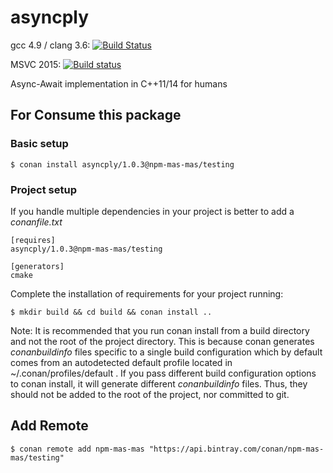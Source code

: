# asyncply

gcc 4.9 / clang 3.6: [![Build Status](https://travis-ci.org/makiolo/asyncply.svg?branch=master)](https://travis-ci.org/makiolo/asyncply)

MSVC 2015: [![Build status](https://ci.appveyor.com/api/projects/status/ot5a0ljdt1yqwabp?svg=true)](https://ci.appveyor.com/project/makiolo/asyncply)

Async-Await implementation in C++11/14 for humans

## For Consume this package

### Basic setup

    $ conan install asyncply/1.0.3@npm-mas-mas/testing

### Project setup

If you handle multiple dependencies in your project is better to add a *conanfile.txt*

    [requires]
    asyncply/1.0.3@npm-mas-mas/testing

    [generators]
    cmake

Complete the installation of requirements for your project running:

    $ mkdir build && cd build && conan install ..

Note: It is recommended that you run conan install from a build directory and not the root of the project directory.  This is because conan generates *conanbuildinfo* files specific to a single build configuration which by default comes from an autodetected default profile located in ~/.conan/profiles/default .  If you pass different build configuration options to conan install, it will generate different *conanbuildinfo* files.  Thus, they should not be added to the root of the project, nor committed to git.

## Add Remote

    $ conan remote add npm-mas-mas "https://api.bintray.com/conan/npm-mas-mas/testing"

